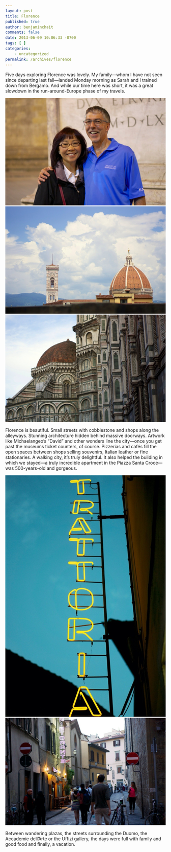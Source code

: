 ```yaml
---
layout: post
title: Florence
published: true
author: benjaminchait
comments: false
date: 2013-06-09 10:06:33 -0700
tags: [ ]
categories:
    - uncategorized
permalink: /archives/florence
---
```

Five days exploring Florence was lovely. My family—whom I have not seen since departing last fall—landed Monday morning as Sarah and I trained down from Bergamo. And while our time here was short, it was a great slowdown in the run-around-Europe phase of my travels.

![Parents][1]
![The Duomo (Florence Cathedral), from Uffizi][2]
![The Duomo (Florence Cathedral)][3]

Florence is beautiful. Small streets with cobblestone and shops along the alleyways. Stunning architecture hidden behind massive doorways. Artwork like Michaelangeo’s “David” and other wonders line the city—once you get past the museums ticket counters, of course. Pizzerias and cafés fill the open spaces between shops selling souvenirs, Italian leather or fine stationaries. A walking city, it’s truly delightful. It also helped the building in which we stayed—a truly incredible apartment in the Piazza Santa Croce—was 500-years-old and gorgeous.

![Trattoria][4]
![Street][5]

Between wandering plazas, the streets surrounding the Duomo, the Accademie dell’Arte or the Uffizi gallery, the days were full with family and good food and finally, a vacation.

 [1]: /wp-content/uploads/media/img/2013/06-wp/20130614-220227.jpg
 [2]: /wp-content/uploads/media/img/2013/06-wp/20130614-220236.jpg
 [3]: /wp-content/uploads/media/img/2013/06-wp/20130614-220247.jpg
 [4]: /wp-content/uploads/media/img/2013/06-wp/20130614-220302.jpg
 [5]: /wp-content/uploads/media/img/2013/06-wp/20130614-220309.jpg
